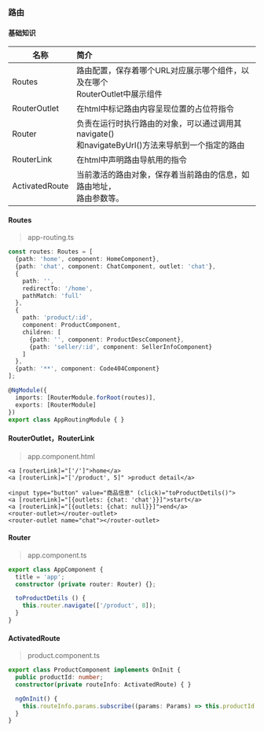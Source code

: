 ### 路由 
#### 基础知识

| 名称           | 简介        |
| -------------- |:-------------| 
| Routes         | 路由配置，保存着哪个URL对应展示哪个组件，以及在哪个<br>RouterOutlet中展示组件 |
| RouterOutlet   | 在html中标记路由内容呈现位置的占位符指令     | 
| Router         | 负责在运行时执行路由的对象，可以通过调用其navigate()<br>和navigateByUrl()方法来导航到一个指定的路由     | 
| RouterLink     | 在html中声明路由导航用的指令 |
| ActivatedRoute |当前激活的路由对象，保存着当前路由的信息，如路由地址，<br>路由参数等。|

#### Routes

> app-routing.ts
```typescript
const routes: Routes = [
  {path: 'home', component: HomeComponent},
  {path: 'chat', component: ChatComponent, outlet: 'chat'},
  {
    path: '',
    redirectTo: '/home',
    pathMatch: 'full'
  },
  {
    path: 'product/:id',
    component: ProductComponent,
    children: [
      {path: '', component: ProductDescComponent},
      {path: 'seller/:id', component: SellerInfoComponent}
    ]
  },
  {path: '**', component: Code404Component}
];

@NgModule({
  imports: [RouterModule.forRoot(routes)],
  exports: [RouterModule]
})
export class AppRoutingModule { }
```
#### RouterOutlet，RouterLink

> app.component.html
```angular2html
<a [routerLink]="['/']">home</a>
<a [routerLink]="['/product', 5]" >product detail</a>

<input type="button" value="商品信息" (click)="toProductDetils()">
<a [routerLink]="[{outlets: {chat: 'chat'}}]">start</a>
<a [routerLink]="[{outlets: {chat: null}}]">end</a>
<router-outlet></router-outlet>
<router-outlet name="chat"></router-outlet>
```


#### Router

> app.component.ts
```typescript
export class AppComponent {
  title = 'app';
  constructor (private router: Router) {};

  toProductDetils () {
    this.router.navigate(['/product', 8]);
  }
}
```
#### ActivatedRoute

> product.component.ts
```typescript
export class ProductComponent implements OnInit {
  public productId: number;
  constructor(private routeInfo: ActivatedRoute) { }

  ngOnInit() {
    this.routeInfo.params.subscribe((params: Params) => this.productId = params['id']);
  }
}
```
